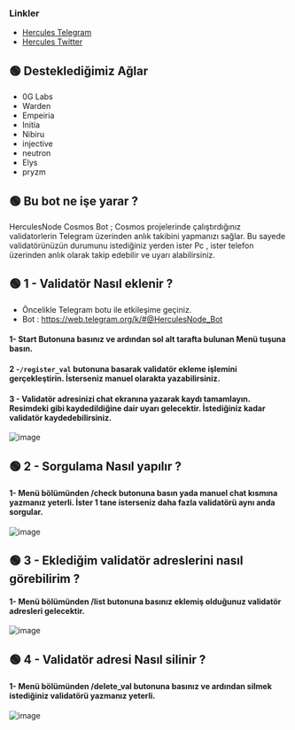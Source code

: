 ### Linkler
 * [Hercules Telegram](https://t.me/HerculesNode)
 * [Hercules Twitter](https://twitter.com/Herculesnode)


## 🟢 Desteklediğimiz Ağlar

- 0G Labs
- Warden
- Empeiria
- Initia
- Nibiru
- injective
- neutron
- Elys
- pryzm

## 🟢 Bu bot ne işe yarar ?

HerculesNode Cosmos Bot ; Cosmos projelerinde çalıştırdığınız validatorlerin Telegram üzerinden anlık takibini yapmanızı sağlar. Bu sayede validatörünüzün durumunu istediğiniz yerden ister Pc , ister telefon üzerinden anlık olarak takip edebilir ve uyarı alabilirsiniz.

## 🟢 1 - Validatör Nasıl eklenir ?

- Öncelikle Telegram botu ile etkileşime geçiniz.
- Bot : https://web.telegram.org/k/#@HerculesNode_Bot

#### 1- Start Butonuna basınız ve ardından sol alt tarafta bulunan Menü tuşuna basın. 
#### 2 -`/register_val` butonuna basarak validatör ekleme işlemini gerçekleştirin. İsterseniz manuel olarakta yazabilirsiniz. 
#### 3 - Validatör adresinizi chat ekranına yazarak kaydı tamamlayın. Resimdeki gibi kaydedildiğine dair uyarı gelecektir. İstediğiniz kadar validatör kaydedebilirsiniz. 

![image](https://github.com/user-attachments/assets/f3aa1f64-8c60-4487-85f7-e611e19be8ad)


## 🟢 2 - Sorgulama Nasıl yapılır ?

#### 1- Menü bölümünden /check butonuna basın yada manuel chat kısmına yazmanız yeterli. İster 1 tane isterseniz daha fazla validatörü aynı anda sorgular.

![image](https://github.com/user-attachments/assets/a6cf5ec3-495a-4a57-9754-2305e01ba579)

## 🟢 3 - Eklediğim validatör adreslerini nasıl görebilirim ?

#### 1- Menü bölümünden /list butonuna basınız eklemiş olduğunuz validatör adresleri gelecektir.

![image](https://github.com/user-attachments/assets/108aec47-d8ff-4eae-bdbf-f2698ddc093d)


## 🟢 4 - Validatör adresi Nasıl silinir ?

#### 1- Menü bölümünden /delete_val butonuna basınız ve ardından silmek istediğiniz validatörü yazmanız yeterli.

![image](https://github.com/user-attachments/assets/f17d51f4-ad74-4cc1-b18b-98f120e683c2)


